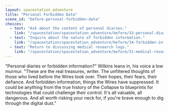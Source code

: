 ```yaml
---
layout: spacestation_adventure
title: "Personal Forbidden Data"
scene_id: "before-personal-forbidden-data"
choices:
  - text: "Ask about the content of personal diaries."
    link: "/spacestation/spacestation_adventure/before/33-personal-diary-content"
  - text: "Inquire about the nature of forbidden information."
    link: "/spacestation/spacestation_adventure/before/34-forbidden-info-nature"
  - text: "Return to discussing medical research logs."
    link: "/spacestation/spacestation_adventure/before/31-medical-research-logs"
---
```


"Personal diaries or forbidden information?" Wilkins leans in, his voice a low murmur. "These are the real treasures, writer. The unfiltered thoughts of those who lived before the Wires took over. Their hopes, their fears, their defiance. And forbidden information, things the Wires have suppressed. It could be anything from the true history of the Collapse to blueprints for technologies that could challenge their control. It's all valuable, all dangerous. And all worth risking your neck for, if you're brave enough to dig through the digital dust."
